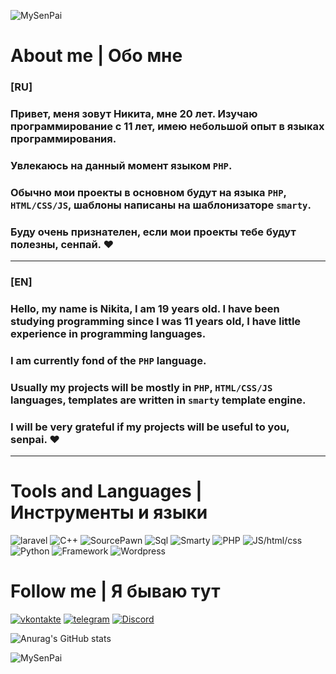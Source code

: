 ![MySenPai](https://pa1.narvii.com/6862/6098ddd3be86e6253a9a2174796bf3fba9c06867r1-500-260_hq.gif)


# __About me | Обо мне__
### __[RU]__
### Привет, меня зовут __Никита__, мне 20 лет. Изучаю программирование с 11 лет, имею небольшой опыт в языках программирования.

### Увлекаюсь на данный момент языком __`PHP`__.

### Обычно мои проeкты в основном будут на языка __`PHP`__,  __`HTML/CSS/JS`__,  шаблоны написаны на шаблонизаторе __`smarty`__.

### Буду очень признателен, если мои проекты тебе будут полезны, __сенпай.__ :heart:
***
### __[EN]__
### Hello, my name is __Nikita__, I am 19 years old. I have been studying programming since I was 11 years old, I have little experience in programming languages.

### I am currently fond of the __`PHP`__ language.

### Usually my projects will be mostly in __`PHP`__, __`HTML/CSS/JS`__ languages, templates are written in __`smarty`__ template engine.

### I will be very grateful if my projects will be useful to you, __senpai.__ :heart:
***
# __Tools and Languages | Инструменты и языки__
![laravel](https://img.shields.io/badge/-laravel-090909?style=for-the-badge&logo=laravel&logoColor=ff0000)
![C++](https://img.shields.io/badge/-C++-090909?style=for-the-badge&logo=C%2b%2b&logoColor=00B3E0)
![SourcePawn](https://img.shields.io/badge/-SourcePawn-090909?style=for-the-badge&logo=sourcepawn&logoColor=00B3E0)
![Sql](https://img.shields.io/badge/-Sql/Mysql-090909?style=for-the-badge&logo=mysql&logoColor=00B3E0)
![Smarty](https://img.shields.io/badge/-Smarty-090909?style=for-the-badge&logo=tpl&logoColor=00B3E0)
![PHP](https://img.shields.io/badge/-PHP-090909?style=for-the-badge&logo=PHP&logoColor=00B3E0)
![JS/html/css](https://img.shields.io/badge/-HTML/CSS/JS-090909?style=for-the-badge&logo=javascript&logoColor=00B3E0)
![Python](https://img.shields.io/badge/-Python-090909?style=for-the-badge&logo=python&logoColor=FFD73A)
![Framework](https://img.shields.io/badge/-Framework-090909?style=for-the-badge&logo=.net&logoColor=FFD73A)
![Wordpress](https://img.shields.io/badge/-Wordpress-090909?style=for-the-badge&logo=wordpress&logoColor=00B3E0)



# __Follow me | Я бываю тут__
[![vkontakte](https://img.shields.io/badge/-vkontakte-090909?style=for-the-badge&logo=vk&logoColor=00B3E0)](https://vk.com/cyxaruk1337)
[![telegram](https://img.shields.io/badge/-telegram-090909?style=for-the-badge&logo=telegram&logoColor=00B3E0)](https://tlgg.ru/@Prefix20192)
[![Discord](https://img.shields.io/badge/-Discord-090909?style=for-the-badge&logo=discord&logoColor=FEFEFE)](https://discrod.com/Pr[E]fix#7453)


![Anurag's GitHub stats](https://github-readme-stats.vercel.app/api?username=prefix20192&show_icons=true&theme=radical)




![MySenPai](https://pa1.narvii.com/8008/5ff3a5128bf7a511810414eecce8018a7b0a52cer1-500-282_hq.gif)

